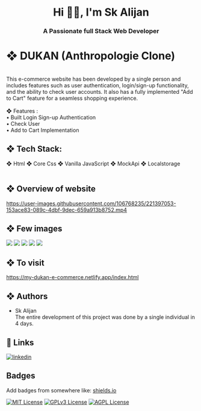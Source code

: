 
<h1 align="center">Hi 🙋‍♂️, I'm Sk Alijan</h1>
<h3 align="center">A Passionate full Stack Web Developer </h3>

# ❖ DUKAN (Anthropologie Clone)

 <br>
This e-commerce website has been developed by a single person and includes features such as user authentication, login/sign-up functionality, and the ability to check user accounts. It also has a fully implemented "Add to Cart" feature for a seamless shopping experience.<br><br>
❖ Features : <br>
• Built Login Sign-up Authentication <br>
• Check User <br>
• Add to Cart Implementation <br>

## ❖ Tech Stack: <br>
❖ Html ❖ Core Css ❖ Vanilla JavaScript ❖ MockApi ❖ Localstorage <br>
<br>


## ❖ Overview of website
https://user-images.githubusercontent.com/106768235/221397053-153ace83-089c-4dbf-9dec-659a913b8752.mp4

## ❖ Few images
<img src="https://github.com/SK-ALIJAN/E-Commerce-site-DUKAN/assets/106768235/2abd400c-508e-4451-a80f-a2c949634d6e">
<img src="https://github.com/SK-ALIJAN/E-Commerce-site-DUKAN/assets/106768235/3a38ecd8-5d2e-41b5-a261-3b5f293517ef">
<img src="https://github.com/SK-ALIJAN/E-Commerce-site-DUKAN/assets/106768235/60d1b090-9425-4479-9562-126c8740d9aa">
<img src="https://github.com/SK-ALIJAN/E-Commerce-site-DUKAN/assets/106768235/ad9bf0a6-8a01-4c1d-b47a-308c299de6b5">
<img src="https://github.com/SK-ALIJAN/E-Commerce-site-DUKAN/assets/106768235/df986b59-e4af-48a1-86b3-33d8e3e09d51">


## ❖ To visit 
https://my-dukan-e-commerce.netlify.app/index.html


## ❖ Authors

- Sk Alijan <br>
The entire development of this project was done by a single individual in 4 days.

## 🔗 Links
<!-- [![portfolio](https://img.shields.io/badge/my_portfolio-000?style=for-the-badge&logo=ko-fi&logoColor=white)](https://katherineoelsner.com/) -->
[![linkedin](https://img.shields.io/badge/linkedin-0A66C2?style=for-the-badge&logo=linkedin&logoColor=white)](https://www.linkedin.com/in/alijan786/)
<!-- [![twitter](https://img.shields.io/badge/twitter-1DA1F2?style=for-the-badge&logo=twitter&logoColor=white)](https://twitter.com/) -->


## Badges

Add badges from somewhere like: [shields.io](https://shields.io/)

[![MIT License](https://img.shields.io/badge/License-MIT-green.svg)](https://choosealicense.com/licenses/mit/)
[![GPLv3 License](https://img.shields.io/badge/License-GPL%20v3-yellow.svg)](https://opensource.org/licenses/)
[![AGPL License](https://img.shields.io/badge/license-AGPL-blue.svg)](http://www.gnu.org/licenses/agpl-3.0)






